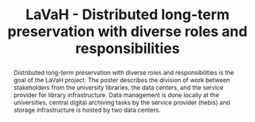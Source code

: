 ---
abstract: 'Distributed long-term preservation with diverse roles and responsibilities
  is the goal of the LaVaH project. The poster describes the division of work between
  stakeholders from the university libraries, the data centers, and the service provider
  for library infrastructure. Data management is done locally at the universities,
  central digital archiving tasks by the service provider (hebis) and storage infrastructure
  is hosted by two data centers.


  '
creators:
- Schumann, Natascha
- Sinkovic, Martina
date: null
document_url: https://services.phaidra.univie.ac.at/api/object/o:1424901/download
grand_parent: iPRES
institutions:
- hebis Verbundzentrale, Goethe University Frankfurt
keywords:
- collaboration
- data management
- distributed preservation
landing_page_url: https://phaidra.univie.ac.at/o:1424901
language: eng
layout: publication
license: CC BY 4.0 International
notes_url: null
parent: iPRES 2021
publication_type: poster
size: 61433
slides_url: null
source_name: iPRES
stream_url: null
title: LaVaH - Distributed long-term preservation with diverse roles and responsibilities
year: 2021
---